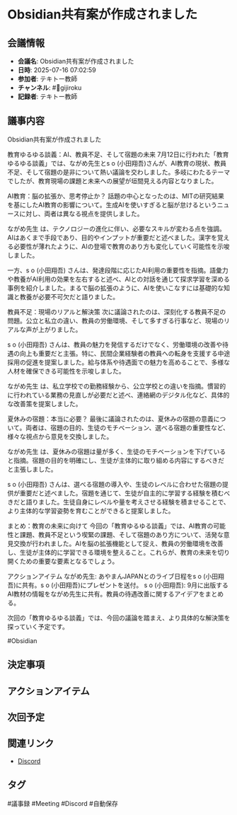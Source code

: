 # Obsidian共有案が作成されました

## 会議情報
- **会議名**: Obsidian共有案が作成されました
- **日時**: 2025-07-16 07:02:59
- **参加者**: テキトー教師
- **チャンネル**: #📝gijiroku
- **記録者**: テキトー教師

## 議事内容
Obsidian共有案が作成されました

教育ゆるゆる談義：AI、教員不足、そして宿題の未来
7月12日に行われた「教育ゆるゆる談義」では、ながめ先生とs o (小田翔吾)さんが、AI教育の現状、教員不足、そして宿題の是非について熱い議論を交わしました。多岐にわたるテーマでしたが、教育現場の課題と未来への展望が垣間見える内容となりました。

AI教育：脳の拡張か、思考停止か？
話題の中心となったのは、MITの研究結果を基にしたAI教育の影響について。生成AIを使いすぎると脳が怠けるというニュースに対し、両者は異なる視点を提供しました。

ながめ先生 は、テクノロジーの進化に伴い、必要なスキルが変わる点を強調。AIはあくまで手段であり、目的やインプットが重要だと述べました。漢字を覚える必要性が薄れたように、AIの登場で教育のあり方も変化していく可能性を示唆しました。

一方、s o (小田翔吾) さんは、発達段階に応じたAI利用の重要性を指摘。語彙力や教養がAI利用の効果を左右すると述べ、AIとの対話を通じて探求学習を深める事例を紹介しました。まるで脳の拡張のように、AIを使いこなすには基礎的な知識と教養が必要不可欠だと語りました。

教員不足：現場のリアルと解決策
次に議論されたのは、深刻化する教員不足の問題。公立と私立の違い、教員の労働環境、そして多すぎる行事など、現場のリアルな声が上がりました。

s o (小田翔吾) さんは、教員の魅力を発信するだけでなく、労働環境の改善や待遇の向上も重要だと主張。特に、民間企業経験者の教員への転身を支援する中途採用の促進を提案しました。給与体系や待遇面での魅力を高めることで、多様な人材を確保できる可能性を示唆しました。

ながめ先生 は、私立学校での勤務経験から、公立学校との違いを指摘。慣習的に行われている業務の見直しが必要だと述べ、連絡網のデジタル化など、具体的な改善策を提案しました。

夏休みの宿題：本当に必要？
最後に議論されたのは、夏休みの宿題の意義について。両者は、宿題の目的、生徒のモチベーション、選べる宿題の重要性など、様々な視点から意見を交換しました。

ながめ先生 は、夏休みの宿題は量が多く、生徒のモチベーションを下げていると指摘。宿題の目的を明確にし、生徒が主体的に取り組める内容にするべきだと主張しました。

s o (小田翔吾) さんは、選べる宿題の導入や、生徒のレベルに合わせた宿題の提供が重要だと述べました。宿題を通じて、生徒が自主的に学習する経験を積むべきだと語りました。生徒自身にレベルや量を考えさせる経験を積ませることで、より主体的な学習姿勢を育むことができると提案しました。

まとめ：教育の未来に向けて
今回の「教育ゆるゆる談義」では、AI教育の可能性と課題、教員不足という喫緊の課題、そして宿題のあり方について、活発な意見交換が行われました。AIを脳の拡張機能として捉え、教員の労働環境を改善し、生徒が主体的に学習できる環境を整えること。これらが、教育の未来を切り開くための重要な要素となるでしょう。

アクションアイテム
ながめ先生: あやまんJAPANとのライブ日程をs o (小田翔吾)に共有。s o (小田翔吾)にプレゼントを送付。
s o (小田翔吾): 9月に出版するAI教材の情報をながめ先生に共有。教員の待遇改善に関するアイデアをまとめる。

次回の「教育ゆるゆる談義」では、今回の議論を踏まえ、より具体的な解決策を探っていく予定です。


#Obsidian

## 決定事項
<!-- 重要な決定事項 -->

## アクションアイテム
<!-- TODO項目 -->

## 次回予定
<!-- 次回会議の予定 -->

## 関連リンク
- [Discord](https://discord.com/channels/1206805897398059028/1389857137366143087/1394937343277793405)

## タグ
#議事録 #Meeting #Discord #自動保存
